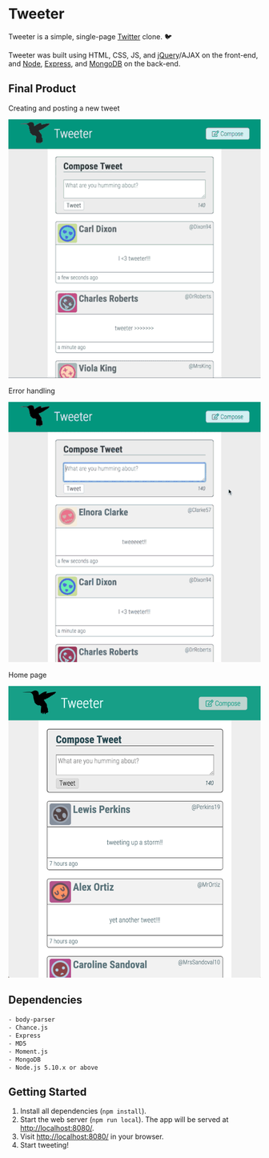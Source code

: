 # Tweeter

Tweeter is a simple, single-page [Twitter](https://twitter.com/) clone. :bird:

Tweeter was built using HTML, CSS, JS, and [jQuery](https://jquery.com/)/AJAX on the front-end, and [Node](https://nodejs.org/en/), [Express](https://expressjs.com/), and [MongoDB](https://www.mongodb.com/) on the back-end.

## Final Product

Creating and posting a new tweet

!["Hover and compose"](https://github.com/aunomy/tweeter/blob/master/docs/compose-small.gif?raw=true)

Error handling

!["Error handling"](https://github.com/aunomy/tweeter/blob/master/docs/errors-small.gif?raw=true)

Home page

!["Home page"](https://github.com/aunomy/tweeter/blob/master/docs/home-page.png?raw=true)

## Dependencies

```
- body-parser
- Chance.js
- Express
- MD5
- Moment.js
- MongoDB
- Node.js 5.10.x or above
```

## Getting Started

1. Install all dependencies (`npm install`).
2. Start the web server (`npm run local`). The app will be served at <http://localhost:8080/>.
3. Visit <http://localhost:8080/> in your browser.
4. Start tweeting!
